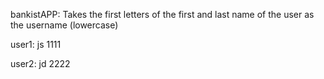 
bankistAPP:
Takes the first letters of the first and last name of the user as the username (lowercase)

user1:
js
1111

user2:
jd
2222
